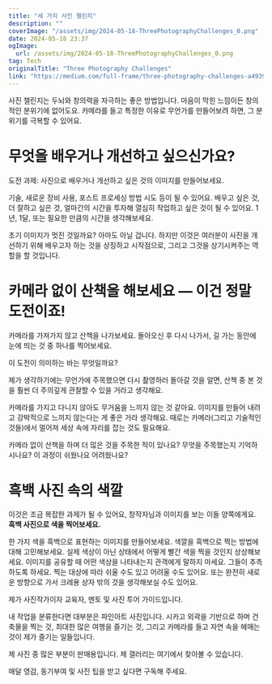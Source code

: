 ```yaml
---
title: "세 가지 사진 챌린지"
description: ""
coverImage: "/assets/img/2024-05-18-ThreePhotographyChallenges_0.png"
date: 2024-05-18 23:37
ogImage: 
  url: /assets/img/2024-05-18-ThreePhotographyChallenges_0.png
tag: Tech
originalTitle: "Three Photography Challenges"
link: "https://medium.com/full-frame/three-photography-challenges-a49394073b11"
---
```



사진 챌린지는 두뇌와 창의력을 자극하는 좋은 방법입니다. 마음이 막힌 느낌이든 창의적인 분위기에 없어도요. 카메라를 들고 특정한 이유로 무언가를 만들어보려 하면, 그 분위기를 극복할 수 있어요.

# 무엇을 배우거나 개선하고 싶으신가요?

도전 과제: 사진으로 배우거나 개선하고 싶은 것의 이미지를 만들어보세요.

기술, 새로운 장비 사용, 포스트 프로세싱 방법 시도 등이 될 수 있어요. 배우고 싶은 것, 더 잘하고 싶은 것, 얼마간의 시간을 투자해 열심히 작업하고 싶은 것이 될 수 있어요. 1년, 1달, 또는 필요한 만큼의 시간을 생각해보세요.

<div class="content-ad"></div>

초기 이미지가 멋진 것일까요? 아마도 아닐 겁니다. 하지만 이것은 여러분이 사진을 개선하기 위해 배우고자 하는 것을 상징하고 시작점으로, 그리고 그것을 상기시켜주는 역할을 할 것입니다.

# 카메라 없이 산책을 해보세요 — 이건 정말 도전이죠!

카메라를 가져가지 않고 산책을 나가보세요. 돌아오신 후 다시 나가서, 길 가는 동안에 눈에 띄는 것 중 하나를 찍어보세요.

이 도전이 의미하는 바는 무엇일까요?

<div class="content-ad"></div>

제가 생각하기에는 무언가에 주목했으면 다시 촬영하러 돌아갈 것을 알면, 산책 중 본 것을 훨씬 더 주의깊게 관찰할 수 있을 거라고 생각해요.

카메라를 가지고 다니지 않아도 무거움을 느끼지 않는 것 같아요. 이미지를 만들어 내려고 강박적으로 느끼지 않는다는 게 좋은 거라 생각해요. 때로는 카메라(그리고 기술적인 것들)에서 멀어져 세상 속에 자리를 잡는 것도 필요해요.

카메라 없이 산책을 하며 더 많은 것을 주목한 적이 있나요? 무엇을 주목했는지 기억하시나요? 이 과정이 쉬웠나요 어려웠나요?

# 흑백 사진 속의 색깔

<div class="content-ad"></div>

이것은 조금 복잡한 과제가 될 수 있어요, 창작자님과 이미지를 보는 이들 양쪽에게요.
**흑백 사진으로 색을 찍어보세요.**

한 가지 색을 흑백으로 표현하는 이미지를 만들어보세요. 색깔을 흑백으로 찍는 방법에 대해 고민해보세요. 실제 색상이 아닌 상태에서 어떻게 빨간 색을 찍을 것인지 상상해보세요. 이미지를 공유할 때 어떤 색상을 나타내는지 관객에게 말하지 마세요. 그들이 추측하도록 하세요. 찍는 대상에 따라 쉬울 수도 있고 어려울 수도 있어요. 또는 완전히 새로운 방향으로 가서 크레용 상자 밖의 것을 생각해보실 수도 있어요.

<div class="content-ad"></div>

제가 사진작가이자 교육자, 멘토 및 사진 투어 가이드입니다.

내 작업을 분류한다면 대부분은 파인아트 사진입니다. 시카고 외곽을 기반으로 하며 건축물을 찍는 것, 최대한 많은 여행을 즐기는 것, 그리고 카메라를 들고 자연 속을 헤매는 것이 제가 즐기는 일들입니다.

제 사진 중 많은 부분이 판매용입니다. 제 갤러리는 여기에서 찾아볼 수 있습니다.

매달 영감, 동기부여 및 사진 팁을 받고 싶다면 구독해 주세요.